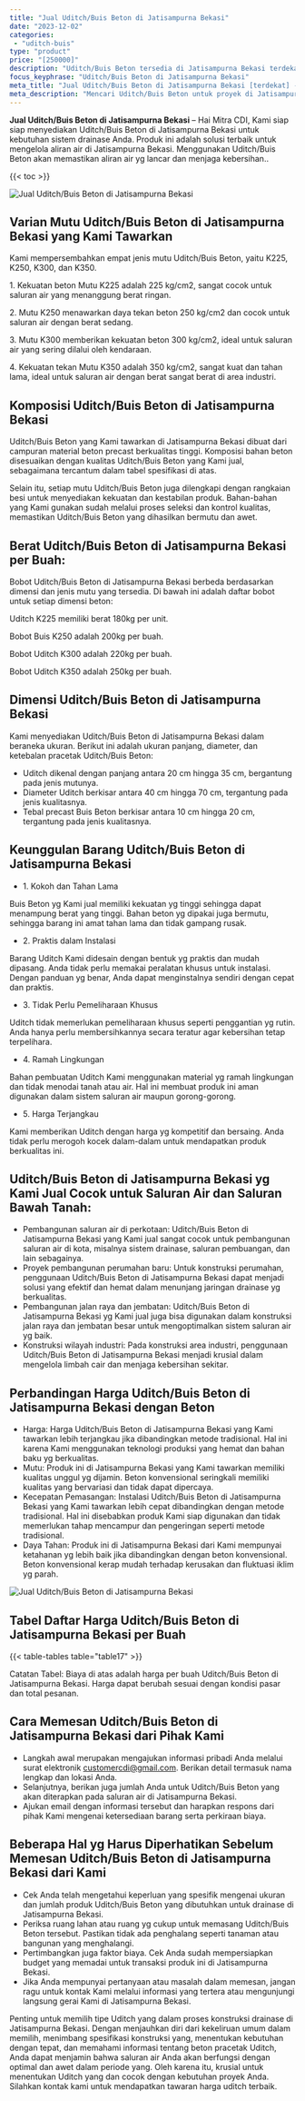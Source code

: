 ```yaml
---
title: "Jual Uditch/Buis Beton di Jatisampurna Bekasi"
date: "2023-12-02"
categories:
 - "uditch-buis"
type: "product"
price: "[250000]"
description: "Uditch/Buis Beton tersedia di Jatisampurna Bekasi terdekat. Uditch/Buis Beton ini umumnya digunakan dalam proyek konstruksi sebagai sistem pembuangan air yang efisien dan berkualitas tinggi. Silakan kontak kami untuk keterangan lebih lanjut."
focus_keyphrase: "Uditch/Buis Beton di Jatisampurna Bekasi"
meta_title: "Jual Uditch/Buis Beton di Jatisampurna Bekasi [terdekat] - CDI"
meta_description: "Mencari Uditch/Buis Beton untuk proyek di Jatisampurna Bekasi? Kami menawarkan Uditch/Buis Beton berkualitas untuk konstruksi drainase. Segera dapatkan harga terbaik sekarang."
---
```


**Jual Uditch/Buis Beton di Jatisampurna Bekasi** – Hai Mitra CDI, Kami siap siap menyediakan Uditch/Buis Beton di Jatisampurna Bekasi untuk kebutuhan sistem drainase Anda. Produk ini adalah solusi terbaik untuk mengelola aliran air di Jatisampurna Bekasi. Menggunakan Uditch/Buis Beton akan memastikan aliran air yg lancar dan menjaga kebersihan..

{{< toc >}}

![Jual Uditch/Buis Beton di Jatisampurna Bekasi](/images/uditch-buis/uditch-beton-11.jpg)

## Varian Mutu Uditch/Buis Beton di Jatisampurna Bekasi yang Kami Tawarkan

Kami mempersembahkan empat jenis mutu Uditch/Buis Beton, yaitu K225, K250, K300, dan K350.

1\. Kekuatan beton Mutu K225 adalah 225 kg/cm2, sangat cocok untuk saluran air yang menanggung berat ringan.

2\. Mutu K250 menawarkan daya tekan beton 250 kg/cm2 dan cocok untuk saluran air dengan berat sedang.

3\. Mutu K300 memberikan kekuatan beton 300 kg/cm2, ideal untuk saluran air yang sering dilalui oleh kendaraan.

4\. Kekuatan tekan Mutu K350 adalah 350 kg/cm2, sangat kuat dan tahan lama, ideal untuk saluran air dengan berat sangat berat di area industri.

## Komposisi Uditch/Buis Beton di Jatisampurna Bekasi

Uditch/Buis Beton yang Kami tawarkan di Jatisampurna Bekasi dibuat dari campuran material beton precast berkualitas tinggi. Komposisi bahan beton disesuaikan dengan kualitas Uditch/Buis Beton yang Kami jual, sebagaimana tercantum dalam tabel spesifikasi di atas.

Selain itu, setiap mutu Uditch/Buis Beton juga dilengkapi dengan rangkaian besi untuk menyediakan kekuatan dan kestabilan produk. Bahan-bahan yang Kami gunakan sudah melalui proses seleksi dan kontrol kualitas, memastikan Uditch/Buis Beton yang dihasilkan bermutu dan awet.

## Berat Uditch/Buis Beton di Jatisampurna Bekasi per Buah:

Bobot Uditch/Buis Beton di Jatisampurna Bekasi berbeda berdasarkan dimensi dan jenis mutu yang tersedia. Di bawah ini adalah daftar bobot untuk setiap dimensi beton:

Uditch K225 memiliki berat 180kg per unit.

Bobot Buis K250 adalah 200kg per buah.

Bobot Uditch K300 adalah 220kg per buah.

Bobot Uditch K350 adalah 250kg per buah.

## Dimensi Uditch/Buis Beton di Jatisampurna Bekasi

Kami menyediakan Uditch/Buis Beton di Jatisampurna Bekasi dalam beraneka ukuran. Berikut ini adalah ukuran panjang, diameter, dan ketebalan pracetak Uditch/Buis Beton:

*   Uditch dikenal dengan panjang antara 20 cm hingga 35 cm, bergantung pada jenis mutunya.
*   Diameter Uditch berkisar antara 40 cm hingga 70 cm, tergantung pada jenis kualitasnya.
*   Tebal precast Buis Beton berkisar antara 10 cm hingga 20 cm, tergantung pada jenis kualitasnya.

## Keunggulan Barang Uditch/Buis Beton di Jatisampurna Bekasi

*   1\. Kokoh dan Tahan Lama

Buis Beton yg Kami jual memiliki kekuatan yg tinggi sehingga dapat menampung berat yang tinggi. Bahan beton yg dipakai juga bermutu, sehingga barang ini amat tahan lama dan tidak gampang rusak.
*   2\. Praktis dalam Instalasi

Barang Uditch Kami didesain dengan bentuk yg praktis dan mudah dipasang. Anda tidak perlu memakai peralatan khusus untuk instalasi. Dengan panduan yg benar, Anda dapat menginstalnya sendiri dengan cepat dan praktis.
*   3\. Tidak Perlu Pemeliharaan Khusus

Uditch tidak memerlukan pemeliharaan khusus seperti penggantian yg rutin. Anda hanya perlu membersihkannya secara teratur agar kebersihan tetap terpelihara.
*   4\. Ramah Lingkungan

Bahan pembuatan Uditch Kami menggunakan material yg ramah lingkungan dan tidak menodai tanah atau air. Hal ini membuat produk ini aman digunakan dalam sistem saluran air maupun gorong-gorong.
*   5\. Harga Terjangkau

Kami memberikan Uditch dengan harga yg kompetitif dan bersaing. Anda tidak perlu merogoh kocek dalam-dalam untuk mendapatkan produk berkualitas ini.

## Uditch/Buis Beton di Jatisampurna Bekasi yg Kami Jual Cocok untuk Saluran Air dan Saluran Bawah Tanah:

*   Pembangunan saluran air di perkotaan: Uditch/Buis Beton di Jatisampurna Bekasi yang Kami jual sangat cocok untuk pembangunan saluran air di kota, misalnya sistem drainase, saluran pembuangan, dan lain sebagainya.
*   Proyek pembangunan perumahan baru: Untuk konstruksi perumahan, penggunaan Uditch/Buis Beton di Jatisampurna Bekasi dapat menjadi solusi yang efektif dan hemat dalam menunjang jaringan drainase yg berkualitas.
*   Pembangunan jalan raya dan jembatan: Uditch/Buis Beton di Jatisampurna Bekasi yg Kami jual juga bisa digunakan dalam konstruksi jalan raya dan jembatan besar untuk mengoptimalkan sistem saluran air yg baik.
*   Konstruksi wilayah industri: Pada konstruksi area industri, penggunaan Uditch/Buis Beton di Jatisampurna Bekasi menjadi krusial dalam mengelola limbah cair dan menjaga kebersihan sekitar.

## Perbandingan Harga Uditch/Buis Beton di Jatisampurna Bekasi dengan Beton

*   Harga: Harga Uditch/Buis Beton di Jatisampurna Bekasi yang Kami tawarkan lebih terjangkau jika dibandingkan metode tradisional. Hal ini karena Kami menggunakan teknologi produksi yang hemat dan bahan baku yg berkualitas.
*   Mutu: Produk ini di Jatisampurna Bekasi yang Kami tawarkan memiliki kualitas unggul yg dijamin. Beton konvensional seringkali memiliki kualitas yang bervariasi dan tidak dapat dipercaya.
*   Kecepatan Pemasangan: Instalasi Uditch/Buis Beton di Jatisampurna Bekasi yang Kami tawarkan lebih cepat dibandingkan dengan metode tradisional. Hal ini disebabkan produk Kami siap digunakan dan tidak memerlukan tahap mencampur dan pengeringan seperti metode tradisional.
*   Daya Tahan: Produk ini di Jatisampurna Bekasi dari Kami mempunyai ketahanan yg lebih baik jika dibandingkan dengan beton konvensional. Beton konvensional kerap mudah terhadap kerusakan dan fluktuasi iklim yg parah.

![Jual Uditch/Buis Beton di Jatisampurna Bekasi](/images/uditch-buis/buis-beton-24.jpg)

## Tabel Daftar Harga Uditch/Buis Beton di Jatisampurna Bekasi per Buah

{{< table-tables table="table17" >}}

Catatan Tabel: Biaya di atas adalah harga per buah Uditch/Buis Beton di Jatisampurna Bekasi. Harga dapat berubah sesuai dengan kondisi pasar dan total pesanan.

## Cara Memesan Uditch/Buis Beton di Jatisampurna Bekasi dari Pihak Kami

*   Langkah awal merupakan mengajukan informasi pribadi Anda melalui surat elektronik customercdi@gmail.com. Berikan detail termasuk nama lengkap dan lokasi Anda.
*   Selanjutnya, berikan juga jumlah Anda untuk Uditch/Buis Beton yang akan diterapkan pada saluran air di Jatisampurna Bekasi.
*   Ajukan email dengan informasi tersebut dan harapkan respons dari pihak Kami mengenai ketersediaan barang serta perkiraan biaya.

## Beberapa Hal yg Harus Diperhatikan Sebelum Memesan Uditch/Buis Beton di Jatisampurna Bekasi dari Kami

*   Cek Anda telah mengetahui keperluan yang spesifik mengenai ukuran dan jumlah produk Uditch/Buis Beton yang dibutuhkan untuk drainase di Jatisampurna Bekasi.
*   Periksa ruang lahan atau ruang yg cukup untuk memasang Uditch/Buis Beton tersebut. Pastikan tidak ada penghalang seperti tanaman atau bangunan yang menghalangi.
*   Pertimbangkan juga faktor biaya. Cek Anda sudah mempersiapkan budget yang memadai untuk transaksi produk ini di Jatisampurna Bekasi.
*   Jika Anda mempunyai pertanyaan atau masalah dalam memesan, jangan ragu untuk kontak Kami melalui informasi yang tertera atau mengunjungi langsung gerai Kami di Jatisampurna Bekasi.

Penting untuk memilih tipe Uditch yang dalam proses konstruksi drainase di Jatisampurna Bekasi. Dengan menjauhkan diri dari kekeliruan umum dalam memilih, menimbang spesifikasi konstruksi yang, menentukan kebutuhan dengan tepat, dan memahami informasi tentang beton pracetak Uditch, Anda dapat menjamin bahwa saluran air Anda akan berfungsi dengan optimal dan awet dalam periode yang. Oleh karena itu, krusial untuk menentukan Uditch yang dan cocok dengan kebutuhan proyek Anda. Silahkan kontak kami untuk mendapatkan tawaran harga uditch terbaik.